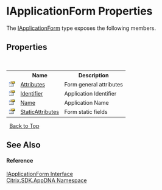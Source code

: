 # IApplicationForm Properties
 

The <a href="2f68fb72-615e-6759-475e-0cfa76439b9d">IApplicationForm</a> type exposes the following members.


## Properties
&nbsp;<table><tr><th></th><th>Name</th><th>Description</th></tr><tr><td>![Public property](media/pubproperty.gif "Public property")</td><td><a href="0b777272-73b7-9784-206a-ccebc79c7701">Attributes</a></td><td>
Form general attributes</td></tr><tr><td>![Public property](media/pubproperty.gif "Public property")</td><td><a href="01c4bc49-0a80-f74e-739c-95cdbd8ef685">Identifier</a></td><td>
Application Identifier</td></tr><tr><td>![Public property](media/pubproperty.gif "Public property")</td><td><a href="2b5fb88e-40a2-63e4-6347-e11028eec221">Name</a></td><td>
Application Name</td></tr><tr><td>![Public property](media/pubproperty.gif "Public property")</td><td><a href="95744506-38c1-89b0-44af-2d0c585603cf">StaticAttributes</a></td><td>
Form static fields</td></tr></table>&nbsp;
<a href="#iapplicationform-properties">Back to Top</a>

## See Also


#### Reference
<a href="2f68fb72-615e-6759-475e-0cfa76439b9d">IApplicationForm Interface</a><br /><a href="fe2d265b-410b-8b11-1eb4-a790e0b062bf">Citrix.SDK.AppDNA Namespace</a><br />